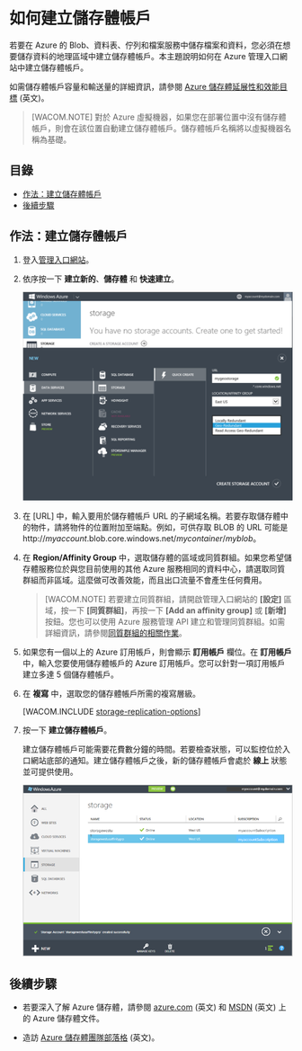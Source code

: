 <properties linkid="manage-services-how-to-create-a-storage-account" urlDisplayName="How to create" pageTitle="How to create a storage account | Azure" metaKeywords="" description="Learn how to create a storage account in the Azure management portal." metaCanonical="" services="storage" documentationCenter="" title="How To Create a Storage Account" solutions="" authors="tamram" manager="mbaldwin" editor="cgronlun" />

<tags ms.service="storage" ms.workload="storage" ms.tgt_pltfrm="na" ms.devlang="na" ms.topic="article" ms.date="01/01/1900" ms.author="tamram"></tags>

# <span id="createstorageaccount"></span></a>如何建立儲存體帳戶

若要在 Azure 的 Blob、資料表、佇列和檔案服務中儲存檔案和資料，您必須在想要儲存資料的地理區域中建立儲存體帳戶。本主題說明如何在 Azure 管理入口網站中建立儲存體帳戶。

如需儲存體帳戶容量和輸送量的詳細資訊，請參閱 [Azure 儲存體延展性和效能目標][Azure 儲存體延展性和效能目標] (英文)。

> [WACOM.NOTE] 對於 Azure 虛擬機器，如果您在部署位置中沒有儲存體帳戶，則會在該位置自動建立儲存體帳戶。儲存體帳戶名稱將以虛擬機器名稱為基礎。

## 目錄

-   [作法：建立儲存體帳戶][作法：建立儲存體帳戶]
-   [後續步驟][後續步驟]

## <span id="create"></span></a>作法：建立儲存體帳戶

1.  登入[管理入口網站][管理入口網站]。

2.  依序按一下 **建立新的**、**儲存體** 和 **快速建立**。

    ![NewStorageAccount][NewStorageAccount]

3.  在 [URL] 中，輸入要用於儲存體帳戶 URL 的子網域名稱。若要存取儲存體中的物件，請將物件的位置附加至端點。例如，可供存取 BLOB 的 URL 可能是 http://*myaccount*.blob.core.windows.net/*mycontainer*/*myblob*。

4.  在 **Region/Affinity Group** 中，選取儲存體的區域或同質群組。如果您希望儲存體服務位於與您目前使用的其他 Azure 服務相同的資料中心，請選取同質群組而非區域。這麼做可改善效能，而且出口流量不會產生任何費用。

    > [WACOM.NOTE] 若要建立同質群組，請開啟管理入口網站的 **[設定]** 區域，按一下 **[同質群組]**，再按一下 **[Add an affinity group]** 或 **[新增]** 按鈕。您也可以使用 Azure 服務管理 API 建立和管理同質群組。如需詳細資訊，請參閱[同質群組的相關作業][同質群組的相關作業]。

5.  如果您有一個以上的 Azure 訂用帳戶，則會顯示 **訂用帳戶** 欄位。在 **訂用帳戶** 中，輸入您要使用儲存體帳戶的 Azure 訂用帳戶。您可以針對一項訂用帳戶建立多達 5 個儲存體帳戶。

6.  在 **複寫** 中，選取您的儲存體帳戶所需的複寫層級。

    [WACOM.INCLUDE [storage-replication-options](../includes/storage-replication-options.md)]

7.  按一下 **建立儲存體帳戶**。

    建立儲存體帳戶可能需要花費數分鐘的時間。若要檢查狀態，可以監控位於入口網站底部的通知。建立儲存體帳戶之後，新的儲存體帳戶會處於 **線上** 狀態並可提供使用。

    ![StoragePage][StoragePage]

## <span id="next"></span></a>後續步驟

-   若要深入了解 Azure 儲存體，請參閱 [azure.com][azure.com] (英文) 和 [MSDN][MSDN] (英文) 上的 Azure 儲存體文件。

-   造訪 [Azure 儲存體團隊部落格][Azure 儲存體團隊部落格] (英文)。

  [Azure 儲存體延展性和效能目標]: http://msdn.microsoft.com/zh-tw/library/dn249410.aspx
  [作法：建立儲存體帳戶]: #create
  [後續步驟]: #next
  [管理入口網站]: https://manage.windowsazure.com
  [NewStorageAccount]: ./media/storage-create-storage-account/storage_NewStorageAccount.png
  [同質群組的相關作業]: http://msdn.microsoft.com/zh-tw/library/windowsazure/ee460798.aspx
  [storage-replication-options]: ../includes/storage-replication-options.md
  [StoragePage]: ./media/storage-create-storage-account/Storage_StoragePage.png
  [azure.com]: http://azure.microsoft.com/zh-tw/documentation/services/storage/
  [MSDN]: http://msdn.microsoft.com/zh-tw/library/gg433040.aspx
  [Azure 儲存體團隊部落格]: http://blogs.msdn.com/b/windowsazurestorage/
